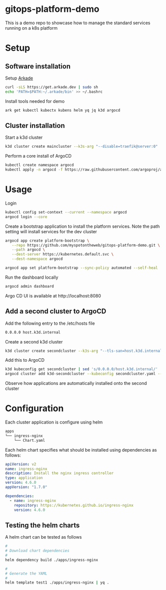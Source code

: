 # gitops-platform-demo

This is a demo repo to showcase how to manage the standard services running on a k8s platform

# Setup

## Software installation

Setup [Arkade](https://arkade.dev)

```bash
curl -sLS https://get.arkade.dev | sudo sh
echo 'PATH=$PATH:~/.arkade/bin' >> ~/.bashrc
```

Install tools needed for demo

```bash
ark get kubectl kubectx kubens helm yq jq k3d argocd
```

## Cluster installation 

Start a k3d cluster

```bash
k3d cluster create maincluster --k3s-arg "--disable=traefik@server:0"
```

Perform a core install of ArgoCD

```bash
kubectl create namespace argocd
kubectl apply -n argocd -f https://raw.githubusercontent.com/argoproj/argo-cd/stable/manifests/core-install.yaml
```

# Usage

Login

```bash
kubectl config set-context --current --namespace argocd
argocd login --core
```

Create a bootstrap application to install the platform services. Note the path setting will install services for the dev cluster

```bash
argocd app create platform-bootstrap \
   --repo https://github.com/myspotontheweb/gitops-platform-demo.git \
   --path argocd \
   --dest-server https://kubernetes.default.svc \
   --dest-namespace argocd

argocd app set platform-bootstrap --sync-policy automated --self-heal
```

Run the dashboard locally

```bash
argocd admin dashboard
```

Argo CD UI is available at http://localhost:8080

## Add a second cluster to ArgoCD

Add the following entry to the /etc/hosts file

```bash
0.0.0.0 host.k3d.internal
```

Create a second k3d cluster

```bash
k3d cluster create secondcluster --k3s-arg "--tls-san=host.k3d.internal@server:0" --k3s-arg "--disable=traefik@server:0" --kubeconfig-switch-context=false
```

Add this to ArgoCD

```bash
k3d kubeconfig get secondcluster | sed 's/0.0.0.0/host.k3d.internal/' | tee secondcluster.yaml
argocd cluster add k3d-secondcluster --kubeconfig secondcluster.yaml --yes
```

Observe how applications are automatically installed onto the second cluster

# Configuration

Each cluster application is configure using helm

```bash
apps
└── ingress-nginx
    └── Chart.yaml
```

Each helm chart specifies what should be installed using dependencies as follows:

```yaml
apiVersion: v2
name: ingress-nginx
description: Install the nginx ingress controller
type: application
version: 4.6.0
appVersion: "1.7.0"

dependencies:
  - name: ingress-nginx
    repository: https://kubernetes.github.io/ingress-nginx
    version: 4.6.0
```


## Testing the helm charts

A helm chart can be tested as follows

```bash
#
# Download chart dependencies
#
helm dependency build ./apps/ingress-nginx

#
# Generate the YAML
#
helm template test1 ./apps/ingress-nginx | yq .
```

